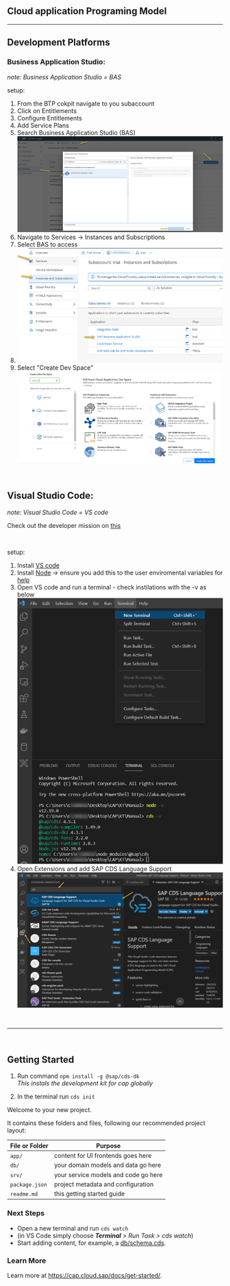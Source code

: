 ## Cloud application Programing Model 

<hr>

## Development Platforms 
### Business Application Studio: 
 *note: Business Application Studio = BAS*

setup: 

1. From the BTP cokpit navigate to you subaccount
2. Click on Entitlements
3. Configure Entitlements
4. Add Service Plans 
5. Search Business Application Studio (BAS)
![BAS](/Images/BAS.png)
6. Navigate to Services -> Instances and Subscriptions
7. Select BAS to access
8. ![BAS](/Images/BAS-access.png)
9. Select "Create Dev Space"
![BAS Space](/Images/BAS-space.png)


<br>

## Visual Studio Code:

*note: Visual Studio Code = VS code*

Check out the developer mission on [this](https://developers.sap.com/tutorials/btp-app-set-up-local-development.html)

<br> 

setup: 
1. Install [VS code](https://code.visualstudio.com/download)
2. Install [Node](https://nodejs.org/en/download/) -> ensure you add this to the user enviromental variables for [help](https://stackoverflow.com/questions/27864040/fixing-npm-path-in-windows-8-and-10)
3. Open VS code and run a terminal - check instilations with the -v as below
![VS Code](/Images/VS-code.png)
4. Open Extensions and add SAP CDS Language Support
![VS-EXT](/Images/vs-ext.png)
<br>

<hr>

<br>

## Getting Started 
1. Run command `npm install -g @sap/cds-dk`<br>
   *This instals the development kit for cap globally*

2. In the terminal run `cds init`
   
Welcome to your new project.

It contains these folders and files, following our recommended project layout:

| File or Folder | Purpose                              |
| -------------- | ------------------------------------ |
| `app/`         | content for UI frontends goes here   |
| `db/`          | your domain models and data go here  |
| `srv/`         | your service models and code go here |
| `package.json` | project metadata and configuration   |
| `readme.md`    | this getting started guide           |


### Next Steps

- Open a new terminal and run `cds watch` 
- (in VS Code simply choose _**Terminal** > Run Task > cds watch_)
- Start adding content, for example, a [db/schema.cds](db/schema.cds).


### Learn More

Learn more at https://cap.cloud.sap/docs/get-started/.


